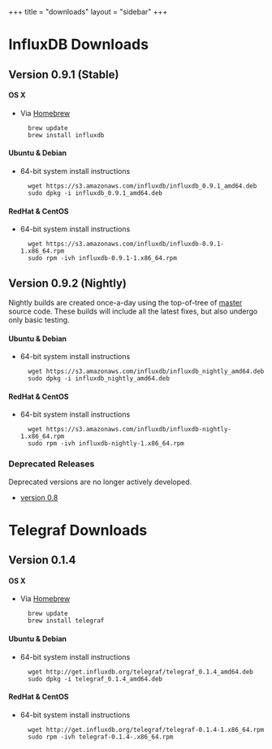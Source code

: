 +++
title = "downloads"
layout = "sidebar"
+++
# InfluxDB Downloads

## Version 0.9.1 (Stable)

#### OS X

- Via [Homebrew](http://brew.sh/)

		brew update
		brew install influxdb

#### Ubuntu & Debian

- 64-bit system install instructions

		wget https://s3.amazonaws.com/influxdb/influxdb_0.9.1_amd64.deb
		sudo dpkg -i influxdb_0.9.1_amd64.deb

#### RedHat & CentOS

- 64-bit system install instructions

		wget https://s3.amazonaws.com/influxdb/influxdb-0.9.1-1.x86_64.rpm
		sudo rpm -ivh influxdb-0.9.1-1.x86_64.rpm


## Version 0.9.2 (Nightly)
Nightly builds are created once-a-day using the top-of-tree of [master](https://github.com/influxdb/influxdb/tree/master) source code. These builds will include all the latest fixes, but also undergo only basic testing.

#### Ubuntu & Debian

- 64-bit system install instructions

        wget https://s3.amazonaws.com/influxdb/influxdb_nightly_amd64.deb
        sudo dpkg -i influxdb_nightly_amd64.deb

#### RedHat & CentOS

- 64-bit system install instructions

        wget https://s3.amazonaws.com/influxdb/influxdb-nightly-1.x86_64.rpm
        sudo rpm -ivh influxdb-nightly-1.x86_64.rpm


### Deprecated Releases

Deprecated versions are no longer actively developed.

- [version 0.8](/docs/v0.8/introduction/installation.html)


# Telegraf Downloads

## Version 0.1.4

#### OS X

- Via [Homebrew](http://brew.sh/)

		brew update
		brew install telegraf

#### Ubuntu & Debian

- 64-bit system install instructions

		wget http://get.influxdb.org/telegraf/telegraf_0.1.4_amd64.deb
		sudo dpkg -i telegraf_0.1.4_amd64.deb

#### RedHat & CentOS

- 64-bit system install instructions

		wget http://get.influxdb.org/telegraf/telegraf-0.1.4-1.x86_64.rpm
		sudo rpm -ivh telegraf-0.1.4-.x86_64.rpm

